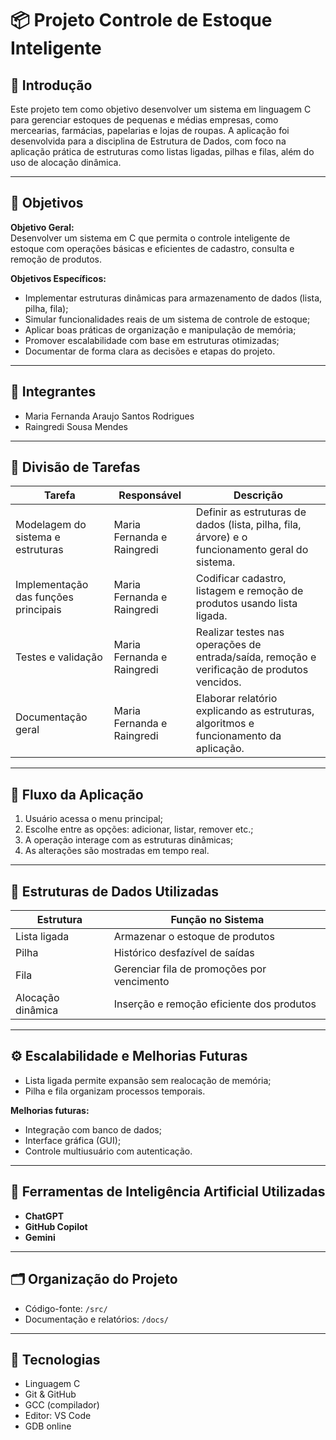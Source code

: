 # 📦 Projeto Controle de Estoque Inteligente

## 📘 Introdução  
Este projeto tem como objetivo desenvolver um sistema em linguagem C para gerenciar estoques de pequenas e médias empresas, como mercearias, farmácias, papelarias e lojas de roupas. A aplicação foi desenvolvida para a disciplina de Estrutura de Dados, com foco na aplicação prática de estruturas como listas ligadas, pilhas e filas, além do uso de alocação dinâmica.

---

## 🎯 Objetivos

**Objetivo Geral:**  
Desenvolver um sistema em C que permita o controle inteligente de estoque com operações básicas e eficientes de cadastro, consulta e remoção de produtos.

**Objetivos Específicos:**
- Implementar estruturas dinâmicas para armazenamento de dados (lista, pilha, fila);  
- Simular funcionalidades reais de um sistema de controle de estoque;  
- Aplicar boas práticas de organização e manipulação de memória;  
- Promover escalabilidade com base em estruturas otimizadas;  
- Documentar de forma clara as decisões e etapas do projeto.

---

## 👥 Integrantes
- Maria Fernanda Araujo Santos Rodrigues  
- Raingredi Sousa Mendes  

---

## 📌 Divisão de Tarefas

| Tarefa                                | Responsável                       | Descrição                                                                                          |
|--------------------------------------|-----------------------------------|------------------------------------------------------------------------------------------------------|
| Modelagem do sistema e estruturas    | Maria Fernanda e Raingredi        | Definir as estruturas de dados (lista, pilha, fila, árvore) e o funcionamento geral do sistema.     |
| Implementação das funções principais | Maria Fernanda e Raingredi        | Codificar cadastro, listagem e remoção de produtos usando lista ligada.                             |
| Testes e validação                   | Maria Fernanda e Raingredi        | Realizar testes nas operações de entrada/saída, remoção e verificação de produtos vencidos.         |
| Documentação geral                   | Maria Fernanda e Raingredi        | Elaborar relatório explicando as estruturas, algoritmos e funcionamento da aplicação.               |

---

## 🔁 Fluxo da Aplicação
1. Usuário acessa o menu principal;  
2. Escolhe entre as opções: adicionar, listar, remover etc.;  
3. A operação interage com as estruturas dinâmicas;  
4. As alterações são mostradas em tempo real.

---

## 🧠 Estruturas de Dados Utilizadas

| Estrutura         | Função no Sistema                                               |
|-------------------|------------------------------------------------------------------|
| Lista ligada      | Armazenar o estoque de produtos                                  |
| Pilha             | Histórico desfazível de saídas                                   |
| Fila              | Gerenciar fila de promoções por vencimento                       |
| Alocação dinâmica | Inserção e remoção eficiente dos produtos                        |

---

## ⚙️ Escalabilidade e Melhorias Futuras
- Lista ligada permite expansão sem realocação de memória;  
- Pilha e fila organizam processos temporais.

**Melhorias futuras:**
- Integração com banco de dados;  
- Interface gráfica (GUI);  
- Controle multiusuário com autenticação.

---

## 🤖 Ferramentas de Inteligência Artificial Utilizadas
- **ChatGPT**
- **GitHub Copilot**
- **Gemini**

---

## 🗂️ Organização do Projeto
- Código-fonte: `/src/`  
- Documentação e relatórios: `/docs/`  

---

## 🔧 Tecnologias
- Linguagem C  
- Git & GitHub  
- GCC (compilador)  
- Editor: VS Code
- GDB online

